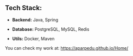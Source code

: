 ## Tech Stack: 

+ <b>Backend:</b> Java, Spring

+ <b>Database:</b> PostgreSQL, MySQL, Redis

+ <b>Utils:</b> Docker, Maven

You can check my work at: https://aparpedu.github.io/Home/

<!--
**aparpEdu/aparpEdu** is a ✨ _special_ ✨ repository because its `README.md` (this file) appears on your GitHub profile.

Here are some ideas to get you started:

- 🔭 I’m currently working on ...
- 🌱 I’m currently learning ...
- 👯 I’m looking to collaborate on ...
- 🤔 I’m looking for help with ...
- 💬 Ask me about ...
- 📫 How to reach me: ...
- 😄 Pronouns: ...
- ⚡ Fun fact: ...
-->
